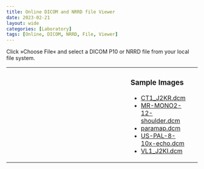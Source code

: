 ```yaml
---
title: Online DICOM and NRRD file Viewer
date: 2023-02-21
layout: wide
categories: [Laboratory]
tags: [Online, DICOM, NRRD, File, Viewer]
---
```

<style>
.row, .post, .post-content {
   min-height: 100%;
}

/* Table */

table {
  width: 100%;
  height: 100%;
  table-layout: fixed;
}

table td {
   vertical-align: top;
   padding-right: 2rem;
}

/* Canvas */

.post x3d-canvas {
   height: 60vh;
   width: 100%;
   aspect-ratio: unset;
}

/* Buttons */

#dicom-buttons input {
   margin-right: 1.5rem;
}

#dicom-buttons input:last-child {
   margin-right: 0;
}

/* Samples */

#core-wrapper table h3 {
   margin-top: 0;
}
</style>

<script type="module" src="https://create3000.github.io/media/laboratory/dicom/dicom.mjs"></script>

<p>Click »Choose File« and select a DICOM P10 or NRRD file from your local file system.</p>

<table>
   <tr>
      <td>
         <x3d-canvas splashScreen="false" src="https://create3000.github.io/media/laboratory/dicom/dicom.x3d"></x3d-canvas>
         <p id="dicom-buttons"></p>
      </td>
      <td style="width: 30%;">
         <h3>Sample Images</h3>
         <ul id="dicom-samples">
            <li><a href="https://create3000.github.io/media/laboratory/dicom/datasets/CT1_J2KR.dcm">CT1_J2KR.dcm</a></li>
            <li><a href="https://create3000.github.io/media/laboratory/dicom/datasets/MR-MONO2-12-shoulder.dcm">MR-MONO2-12-shoulder.dcm</a></li>
            <li><a href="https://create3000.github.io/media/laboratory/dicom/datasets/paramap.dcm">paramap.dcm</a></li>
            <li><a href="https://create3000.github.io/media/laboratory/dicom/datasets/US-PAL-8-10x-echo.dcm">US-PAL-8-10x-echo.dcm</a></li>
            <li><a href="https://create3000.github.io/media/laboratory/dicom/datasets/VL1_J2KI.dcm">VL1_J2KI.dcm</a></li>
         </ul>
      </td>
   </tr>
</table>

